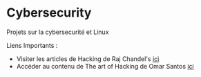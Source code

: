 # Cybersecurity

Projets sur la cybersecurité et Linux

Liens Importants :

- Visiter les articles de Hacking de Raj Chandel's [ici](https://www.hackingarticles.in/penetration-testing/)
- Accéder au contenu de The art of Hacking de Omar Santos [ici](https://github.com/The-Art-of-Hacking/h4cker)